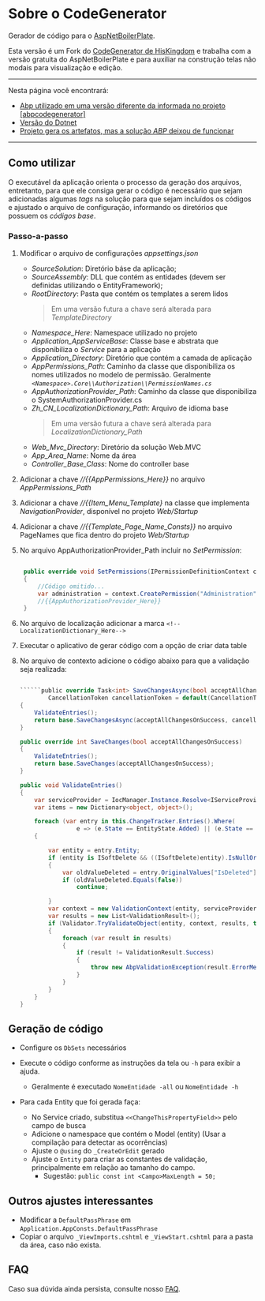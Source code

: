 # Sobre o CodeGenerator

Gerador de código para o [AspNetBoilerPlate](http://aspnetboilerplate.com).

Esta versão é um Fork do [CodeGenerator de HisKingdom](https://github.com/HisKingdom/CodeGenerator)  e trabalha com a versão gratuita do AspNetBoilerPlate e para auxiliar na construção telas não modais para visualização e edição.

-------

Nesta página você encontrará:

<!-- @import "[TOC]" {cmd="toc" depthFrom=2 depthTo=6 orderedList=false} -->

<!-- code_chunk_output -->

* [Abp utilizado em uma versão diferente da informada no projeto [abpcodegenerator]](#abp-utilizado-em-uma-versão-diferente-da-informada-no-projeto-abpcodegenerator)
* [Versão do Dotnet](#versão-do-dotnet)
* [Projeto gera os artefatos, mas a solução _ABP_ deixou de funcionar](#projeto-gera-os-artefatos-mas-a-solução-_abp_-deixou-de-funcionar)

<!-- /code_chunk_output -->

-------

## Como utilizar

O executável da aplicação orienta o processo da geração dos arquivos, entretanto, para que ele consiga gerar o código é necessário que sejam adicionadas algumas *tags* na solução para que sejam incluídos os códigos e ajustado o arquivo de configuração, informando os diretórios que possuem os *códigos base*.

### Passo-a-passo

1. Modificar o arquivo de configurações *appsettings.json*

   - *SourceSolution*: Diretório báse da aplicação;
   - *SourceAssembly*: DLL que contém as entidades (devem ser definidas utilizando o EntityFramework);
   - *RootDirectory*: Pasta que contém os templates a serem lidos
      > Em uma versão futura a chave será alterada para *TemplateDirectory*
   - *Namespace_Here*: Namespace utilizado no projeto
   - *Application_AppServiceBase*: Classe base e abstrata que disponibiliza o *Service* para a aplicação
   - *Application_Directory*: Diretório que contém a camada de aplicação
   - *AppPermissions_Path*: Caminho da classe que disponibiliza os nomes utilizados no modelo de permissão. Geralmente _``<Namespace>.Core\\Authorization\\PermissionNames.cs``_
   - *AppAuthorizationProvider_Path*: Caminho da classe que disponibiliza o SystemAuthorizationProvider.cs
   - *Zh_CN_LocalizationDictionary_Path*: Arquivo de idioma base
      > Em uma versão futura a chave será alterada para *LocalizationDictionary_Path*
   - *Web_Mvc_Directory*: Diretório da solução Web.MVC
   - *App_Area_Name*: Nome da área
   - *Controller_Base_Class*: Nome do controller base

1. Adicionar a chave *//{{AppPermissions_Here}}* no arquivo *AppPermissions_Path* 

1. Adicionar a chave *//{{Item_Menu_Template}* na classe que implementa *NavigationProvider*, disponível no projeto *Web/Startup*
1. Adicionar a chave *//{{Template_Page_Name_Consts}}* no arquivo PageNames que fica dentro do projeto *Web/Startup*
1. No arquivo AppAuthorizationProvider_Path incluir no *SetPermission*:

   ```csharp

	public override void SetPermissions(IPermissionDefinitionContext context)
	{
		//Código omitido...
		var administration = context.CreatePermission("Administration");
		//{{AppAuthorizationProvider_Here}}
	}
   ```

1. No arquivo de localização adicionar a marca ````<!--LocalizationDictionary_Here-->````
 1. Executar o aplicativo de gerar código com a opção de criar data table
 2. No arquivo de contexto adicione o código abaixo para que a validação seja realizada:

    ```csharp

	``````public override Task<int> SaveChangesAsync(bool acceptAllChangesOnSuccess, 
			CancellationToken cancellationToken = default(CancellationToken))
	{
		ValidateEntries();
		return base.SaveChangesAsync(acceptAllChangesOnSuccess, cancellationToken);
	}

	public override int SaveChanges(bool acceptAllChangesOnSuccess)
	{
		ValidateEntries();
		return base.SaveChanges(acceptAllChangesOnSuccess);
	}

	public void ValidateEntries()
	{
		var serviceProvider = IocManager.Instance.Resolve<IServiceProvider>();
		var items = new Dictionary<object, object>();

		foreach (var entry in this.ChangeTracker.Entries().Where(
					e => (e.State == EntityState.Added) || (e.State == EntityState.Modified)))
		{

			var entity = entry.Entity;
			if (entity is ISoftDelete && ((ISoftDelete)entity).IsNullOrDeleted())
			{
				var oldValueDeleted = entry.OriginalValues["IsDeleted"];
				if (oldValueDeleted.Equals(false))
					continue;

			}
			var context = new ValidationContext(entity, serviceProvider, items);
			var results = new List<ValidationResult>();
			if (Validator.TryValidateObject(entity, context, results, true) == false)
			{
				foreach (var result in results)
				{
					if (result != ValidationResult.Success)
					{
						throw new AbpValidationException(result.ErrorMessage);
					}
				}
			}
		}
	}
    ```

## Geração de código

- Configure os ``DbSets`` necessários
- Execute o código conforme as instruções da tela ou ``-h`` para exibir a ajuda.
	- Geralmente é executado ``NomeEntidade -all`` ou ``NomeEntidade -h``
- Para cada Entity que foi gerada faça:
  
  - No Service criado, substitua ``<<ChangeThisPropertyField>>`` pelo campo de busca
  - Adicione o namespace que contém o Model (entity) (Usar a compilação para detectar as ocorrências)
  - Ajuste o ``@using`` do ``_CreateOrEdit`` gerado
  - Ajuste o ``Entity`` para criar as constantes de validação, principalmente em relação ao tamanho do campo.
	- Sugestão: ``public const int <Campo>MaxLength = 50;``
  

## Outros ajustes interessantes

- Modificar a ``DefaultPassPhrase`` em ``Application.AppConsts.DefaultPassPhrase``
- Copiar o arquivo ``_ViewImports.cshtml`` e ``_ViewStart.cshtml`` para a pasta da área, caso não exista.

## FAQ

Caso sua dúvida ainda persista, consulte nosso [FAQ](faq.md).